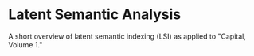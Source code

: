 # Latent Semantic Analysis
A short overview of latent semantic indexing (LSI) as applied to "Capital, Volume 1."

